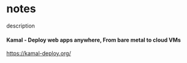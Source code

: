 # notes

description

#### Kamal - Deploy web apps anywhere, From bare metal to cloud VMs

https://kamal-deploy.org/
